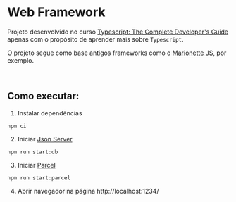 # Web Framework

Projeto desenvolvido no curso [Typescript: The Complete Developer's Guide](https://www.udemy.com/course/typescript-the-complete-developers-guide/) apenas com o propósito de aprender mais sobre `Typescript`.

O projeto segue como base antigos frameworks como o [Marionette JS](https://marionettejs.com/), por exemplo.

<br>

## Como executar:

1. Instalar dependências
```
npm ci
```

2. Iniciar [Json Server](https://github.com/typicode/json-server)
```
npm run start:db
```

3. Iniciar [Parcel](https://parceljs.org/)
```
npm run start:parcel
```

4. Abrir navegador na página http://localhost:1234/
